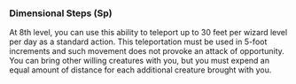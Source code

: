### **Dimensional Steps (Sp)**

At 8th level, you can use this ability to teleport up to 30 feet per wizard level per day as a standard action. This teleportation must be used in 5-foot increments and such movement does not provoke an attack of opportunity. You can bring other willing creatures with you, but you must expend an equal amount of distance for each additional creature brought with you.